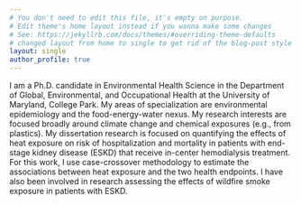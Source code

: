 ```yaml
---
# You don't need to edit this file, it's empty on purpose.
# Edit theme's home layout instead if you wanna make some changes
# See: https://jekyllrb.com/docs/themes/#overriding-theme-defaults
# changed layout from home to single to get rid of the blog-post style
layout: single 
author_profile: true
---
```


I am a Ph.D. candidate in Environmental Health Science in the Department of Global, Environmental, and Occupational Health at the University of Maryland, College Park. My areas of specialization are environmental epidemiology and the food-energy-water nexus. My research interests are focused broadly around climate change and chemical exposures (e.g., from plastics). My dissertation research is focused on quantifying the effects of heat exposure on risk of hospitalization and mortality in patients with end-stage kidney disease (ESKD) that receive in-center hemodialysis treatment. For this work, I use case-crossover methodology to estimate the associations between heat exposure and the two health endpoints. I have also been involved in research assessing the effects of wildfire smoke exposure in patients with ESKD. 
